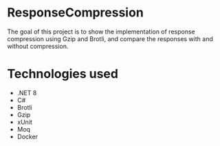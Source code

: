# ResponseCompression

The goal of this project is to show the implementation of response compression using Gzip and Brotli, and compare the responses with and without compression.

# Technologies used
- .NET 8
- C#
- Brotli
- Gzip
- xUnit
- Moq
- Docker
